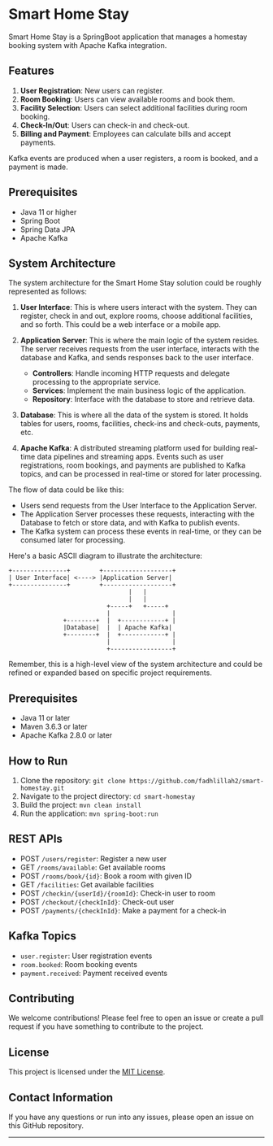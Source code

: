 
# Smart Home Stay

Smart Home Stay is a SpringBoot application that manages a homestay booking system with Apache Kafka integration.

## Features

1. **User Registration**: New users can register.
2. **Room Booking**: Users can view available rooms and book them.
3. **Facility Selection**: Users can select additional facilities during room booking.
4. **Check-In/Out**: Users can check-in and check-out.
5. **Billing and Payment**: Employees can calculate bills and accept payments.

Kafka events are produced when a user registers, a room is booked, and a payment is made.

## Prerequisites

- Java 11 or higher
- Spring Boot
- Spring Data JPA
- Apache Kafka

## System Architecture
The system architecture for the Smart Home Stay solution could be roughly represented as follows:

1. **User Interface**: This is where users interact with the system. They can register, check in and out, explore rooms, choose additional facilities, and so forth. This could be a web interface or a mobile app.

2. **Application Server**: This is where the main logic of the system resides. The server receives requests from the user interface, interacts with the database and Kafka, and sends responses back to the user interface.

   - **Controllers**: Handle incoming HTTP requests and delegate processing to the appropriate service.
   - **Services**: Implement the main business logic of the application.
   - **Repository**: Interface with the database to store and retrieve data.

3. **Database**: This is where all the data of the system is stored. It holds tables for users, rooms, facilities, check-ins and check-outs, payments, etc.

4. **Apache Kafka**: A distributed streaming platform used for building real-time data pipelines and streaming apps. Events such as user registrations, room bookings, and payments are published to Kafka topics, and can be processed in real-time or stored for later processing.

The flow of data could be like this:

- Users send requests from the User Interface to the Application Server.
- The Application Server processes these requests, interacting with the Database to fetch or store data, and with Kafka to publish events.
- The Kafka system can process these events in real-time, or they can be consumed later for processing.

Here's a basic ASCII diagram to illustrate the architecture:

```
+---------------+        +-------------------+
| User Interface| <----> |Application Server|
+---------------+        +-------------------+
                                 |   |
                                 |   |
                           +-----+   +-----+
                           |                 |
               +--------+  |  +------------+ |
               |Database|  |  | Apache Kafka|
               +--------+  |  +------------+ |
                           |                 |
                           +-----------------+
```

Remember, this is a high-level view of the system architecture and could be refined or expanded based on specific project requirements.


## Prerequisites

- Java 11 or later
- Maven 3.6.3 or later
- Apache Kafka 2.8.0 or later

## How to Run

1. Clone the repository: `git clone https://github.com/fadhlillah2/smart-homestay.git`
2. Navigate to the project directory: `cd smart-homestay`
3. Build the project: `mvn clean install`
4. Run the application: `mvn spring-boot:run`

## REST APIs

- POST `/users/register`: Register a new user
- GET `/rooms/available`: Get available rooms
- POST `/rooms/book/{id}`: Book a room with given ID
- GET `/facilities`: Get available facilities
- POST `/checkin/{userId}/{roomId}`: Check-in user to room
- POST `/checkout/{checkInId}`: Check-out user
- POST `/payments/{checkInId}`: Make a payment for a check-in


## Kafka Topics

- `user.register`: User registration events
- `room.booked`: Room booking events
- `payment.received`: Payment received events

## Contributing

We welcome contributions! Please feel free to open an issue or create a pull request if you have something to contribute to the project.

## License

This project is licensed under the [MIT License](LICENSE).

## Contact Information

If you have any questions or run into any issues, please open an issue on this GitHub repository.

---
